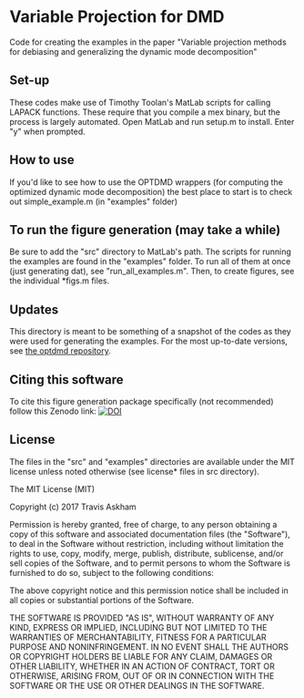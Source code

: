 # Variable Projection for DMD

Code for creating the examples in the paper "Variable
projection methods for debiasing and generalizing
the dynamic mode decomposition"

## Set-up

These codes make use of Timothy Toolan's MatLab
scripts for calling LAPACK functions. These require
that you compile a mex binary, but the process is
largely automated. Open MatLab and run setup.m
to install. Enter "y" when prompted.

## How to use

If you'd like to see how to use the OPTDMD wrappers
(for computing the optimized dynamic mode decomposition)
the best place to start is to check out simple_example.m
(in "examples" folder)

## To run the figure generation (may take a while)

Be sure to add the "src" directory to MatLab's path.
The scripts for running the examples are found in the
"examples" folder. To run all of them at once (just
generating dat), see "run_all_examples.m". Then, to
create figures, see the individual *figs.m files.

## Updates

This directory is meant to be something of a snapshot
of the codes as they were used for generating the
examples. For the most up-to-date versions, see 
[the optdmd repository](github.com/askhamwhat/optdmd).

## Citing this software

To cite this figure generation package specifically
(not recommended) follow this Zenodo link: 
[![DOI](https://zenodo.org/badge/82845075.svg)](https://zenodo.org/badge/latestdoi/82845075)

## License 

The files in the "src" and "examples" directories are available under the MIT license unless noted otherwise (see license* files in src directory).

The MIT License (MIT)

Copyright (c) 2017 Travis Askham

Permission is hereby granted, free of charge, to any person obtaining a copy of this software and associated documentation files (the "Software"), to deal in the Software without restriction, including without limitation the rights to use, copy, modify, merge, publish, distribute, sublicense, and/or sell copies of the Software, and to permit persons to whom the Software is furnished to do so, subject to the following conditions:

The above copyright notice and this permission notice shall be included in all copies or substantial portions of the Software.

THE SOFTWARE IS PROVIDED "AS IS", WITHOUT WARRANTY OF ANY KIND, EXPRESS OR IMPLIED, INCLUDING BUT NOT LIMITED TO THE WARRANTIES OF MERCHANTABILITY, FITNESS FOR A PARTICULAR PURPOSE AND NONINFRINGEMENT. IN NO EVENT SHALL THE AUTHORS OR COPYRIGHT HOLDERS BE LIABLE FOR ANY CLAIM, DAMAGES OR OTHER LIABILITY, WHETHER IN AN ACTION OF CONTRACT, TORT OR OTHERWISE, ARISING FROM, OUT OF OR IN CONNECTION WITH THE SOFTWARE OR THE USE OR OTHER DEALINGS IN THE SOFTWARE.